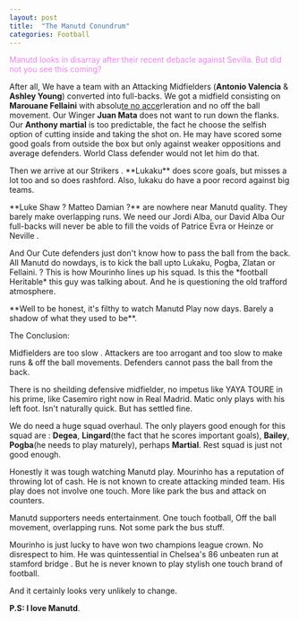 ```yaml
---
layout: post
title:  "The Manutd Conundrum"
categories: Football
---
```



<p style="color:violet"> Manutd looks in disarray after their recent debacle against Sevilla. But did not you see this coming? </p>

<p>After all, We have a team with an Attacking Midfielders (<b>Antonio Valencia</b> & <b>Ashley Young</b>) converted into full-backs. We got a midfield consisting on <b>Marouane Fellaini</b> with absolu<u>te no acce</u>rleration and no off the ball movement. Our Winger <b>Juan Mata</b> does not want to run down the flanks. Our <b>Anthony martial</b> is too predictable, the fact he choose the selfish option of cutting inside and taking the shot on. He may have scored some good goals from outside the box but only against weaker oppositions and average defenders. World Class defender would not let him do that.
</p>

<p>Then we arrive at our Strikers . **Lukaku** does score goals, but misses a lot too and so does rashford. Also, lukaku do have a poor record against big teams. 
</p>  

<p> **Luke Shaw ? Matteo Damian ?** are nowhere near Manutd quality. They barely make overlapping runs. 
We need our Jordi Alba, our David Alba 
Our full-backs will never be able to fill the voids of Patrice Evra or Heinze or Neville . 
</p>
<p>
And Our Cute defenders just don't know how to pass the ball from the back. All Manutd do nowdays, is to kick the ball upto Lukaku, Pogba, Zlatan or Fellaini. ? 
This is how Mourinho lines up his squad. Is this the *football Heritable* this guy was talking about. And he is questioning the old trafford atmosphere. 
</p>
**Well to be honest, it's filthy to watch Manutd Play now days. Barely a shadow of what they used to be**.

The Conclusion: 

Midfielders are too slow . 
Attackers are too arrogant and too slow to make runs & off the ball movements.
Defenders cannot pass the ball from the back. 

There is no sheilding defensive midfielder, no impetus like YAYA TOURE in his prime, like Casemiro right now in Real Madrid.
Matic only plays with his left foot. Isn't naturally quick. But has settled fine. 

We do need a huge squad overhaul.
The only players good enough for this squad are : **Degea**, **Lingard**(the fact that he scores important goals), **Bailey**, **Pogba**(he needs to play maturely), perhaps **Martial**.
Rest squad is just not good enough.

Honestly it was tough watching Manutd play. Mourinho has a reputation of throwing lot of cash. He is not known to create attacking minded team. His play does not involve one touch.
More like park the bus and attack on counters. 

Manutd supporters needs entertainment. One touch football, Off the ball movement, overlapping runs.
Not some park the bus stuff. 

Mourinho is just lucky to have won two champions league crown. No disrespect to him. He was quintessential in Chelsea's 86 unbeaten run at stamford bridge . But he is never known to play stylish one touch brand of football. 

And it certainly looks very unlikely to change. 

**P.S: I love Manutd**.

